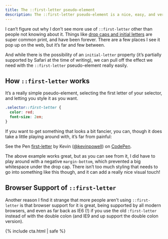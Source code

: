 ```yaml
---
title: The ::first-letter pseudo-element
description: The ::first-letter pseudo-element is a nice, easy, and very well supported way to create nice looking drop caps and initial letters with very little work!
---
```


I can’t figure out why I don’t see more use of `::first-letter` other than people not knowing about it. Things like [drop caps and initial letters](http://www.magazinedesigning.com/drop-caps-and-initial-letters/) are super common print, and have been forever. There are a few places I see it pop up on the web, but it’s far and few between.

And while there is the possibility of an `initial-letter` property (it’s partially supported by Safari at the time of writing), we can pull off the effect we need with the `::first-letter` pseudo-element really easily.

<!--more-->

## How `::first-letter` works

It’s a really simple pseudo-element, selecting the first letter of your selector, and letting you style it as you want.

```css
.selector::first-letter {
  color: red;
  font-size: 2em;
}
```

If you want to get something that looks a bit fancier, you can, though it does take a little playing around with, it’s far from painful:

<p data-height="265" data-theme-id="0" data-slug-hash="387f57a8702c55cf74d8bbd9aaaa5113" data-default-tab="result" data-user="kevinpowell" data-pen-title="first-letter" class="codepen">See the Pen <a href="https://codepen.io/kevinpowell/pen/387f57a8702c55cf74d8bbd9aaaa5113/">first-letter</a> by Kevin (<a href="https://codepen.io/kevinpowell">@kevinpowell</a>) on <a href="https://codepen.io">CodePen</a>.</p>
<script async src="https://static.codepen.io/assets/embed/ei.js"></script>

The above example works great, but as you can see from it, I did have to play around with a negative `margin-bottom`, which prevented a big whitespace under the drop cap. There isn’t too much styling that needs to go into something like this though, and it can add a really nice visual touch!

## Browser Support of `::first-letter`

Another reason I find it strange that more people aren't using `::first-letter` is that browser support for it is great, being supported by all modern browsers, and even as far back as IE6 (!) if you use the old `:first-letter` instead of with the double colon (and IE9 and up support the double colon version).

{% include cta.html | safe %}

